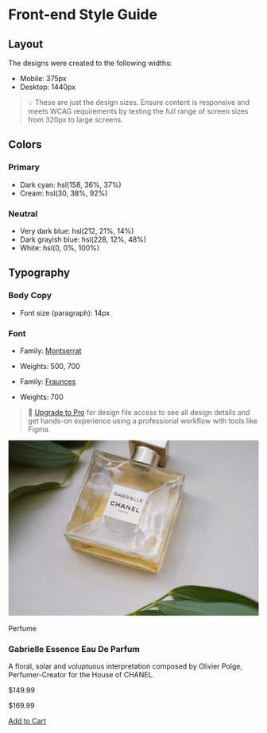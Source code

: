 # Front-end Style Guide

## Layout

The designs were created to the following widths:

- Mobile: 375px
- Desktop: 1440px

> 💡 These are just the design sizes. Ensure content is responsive and meets WCAG requirements by testing the full range of screen sizes from 320px to large screens.

## Colors

### Primary

- Dark cyan: hsl(158, 36%, 37%)
- Cream: hsl(30, 38%, 92%)

### Neutral

- Very dark blue: hsl(212, 21%, 14%)
- Dark grayish blue: hsl(228, 12%, 48%)
- White: hsl(0, 0%, 100%)

## Typography

### Body Copy

- Font size (paragraph): 14px

### Font

- Family: [Montserrat](https://fonts.google.com/specimen/Montserrat)
- Weights: 500, 700

- Family: [Fraunces](https://fonts.google.com/specimen/Fraunces)
- Weights: 700

> 💎 [Upgrade to Pro](https://www.frontendmentor.io/pro?ref=style-guide) for design file access to see all design details and get hands-on experience using a professional workflow with tools like Figma.


<div class="img">
  <img src="images/image-product-mobile.jpg" alt="">
</div>

<div class="container">
  <div class="titulo">
    <p class="titulo-principal">Perfume</p>
    <h3 class="titulo-secundario">Gabrielle Essence
      Eau De Parfum</h3>
      <p class="titulo-paragrafo">
        A floral, solar and voluptuous interpretation composed by Olivier Polge,
        Perfumer-Creator for the House of CHANEL.
      </p>
    </p>
  </div>
  <div class="preco">
    <p class="premeiro-preco">$149.99</p>
    <p class="segundo-preco">$169.99</p>
  </div>
  <a class="botao" href="">Add to Cart</a>
</div>
